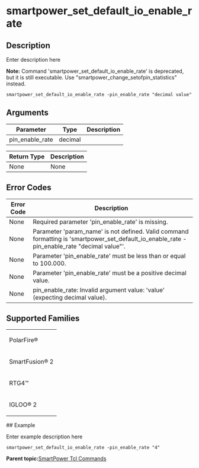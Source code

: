 # smartpower\_set\_default\_io\_enable\_rate

## Description

Enter description here

**Note:** Command 'smartpower\_set\_default\_io\_enable\_rate' is deprecated, but it is still executable. Use "smartpower\_change\_setofpin\_statistics" instead.

```
smartpower_set_default_io_enable_rate -pin_enable_rate "decimal value"
```

## Arguments

|Parameter|Type|Description|
|---------|----|-----------|
|pin\_enable\_rate|decimal| |

|Return Type|Description|
|-----------|-----------|
|None|None|

## Error Codes

|Error Code|Description|
|----------|-----------|
|None|Required parameter 'pin\_enable\_rate' is missing.|
|None|Parameter 'param\_name' is not defined. Valid command formatting is 'smartpower\_set\_default\_io\_enable\_rate -pin\_enable\_rate "decimal value"'.|
|None|Parameter 'pin\_enable\_rate' must be less than or equal to 100.000.|
|None|Parameter 'pin\_enable\_rate' must be a positive decimal value.|
|None|pin\_enable\_rate: Invalid argument value: 'value' \(expecting decimal value\).|

## Supported Families

<table id="GUID-9960FC86-FE5B-4FC3-9DA1-D510FEC1D104"><tbody><tr><td>

PolarFire®

</td></tr><tr><td>

SmartFusion® 2

</td></tr><tr><td>

RTG4™

</td></tr><tr><td>

IGLOO® 2

</td></tr></tbody>
</table>## Example

Enter example description here

```
smartpower_set_default_io_enable_rate -pin_enable_rate "4"
```

**Parent topic:**[SmartPower Tcl Commands](GUID-33C45F08-A467-4461-B5EF-8D86325E235A.md)

